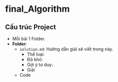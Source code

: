 # final_Algorithm

## Cấu trúc Project
* Mỗi bài 1 Folder.
* **Folder**:   
  * `solution.md`: Hướng dẫn giải sẽ viết trong này.
    * Thể loại:
    * Độ khó:
    * Gợi ý tư duy:
    * Giải
  * Code
